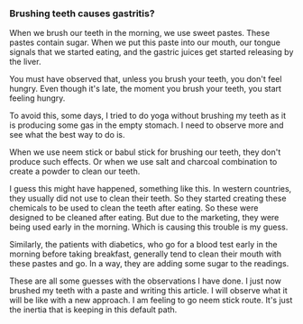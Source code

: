 ### Brushing teeth causes gastritis?

When we brush our teeth in the morning, we use sweet pastes. These pastes contain sugar. When we put this paste into our mouth, our tongue signals that we started eating, and the gastric juices get started releasing by the liver.   
  
You must have observed that, unless you brush your teeth, you don't feel hungry. Even though it's late, the moment you brush your teeth, you start feeling hungry.    
  
To avoid this, some days, I tried to do yoga without brushing my teeth as it is producing some gas in the empty stomach. I need to observe more and see what the best way to do is.  
  
When we use neem stick or babul stick for brushing our teeth, they don't produce such effects. Or when we use salt and charcoal combination to create a powder to clean our teeth.  
    
I guess this might have happened, something like this. In western countries, they usually did not use to clean their teeth. So they started creating these chemicals to be used to clean the teeth after eating. So these were designed to be cleaned after eating. But due to the marketing, they were being used early in the morning. Which is causing this trouble is my guess.  
  
Similarly, the patients with diabetics, who go for a blood test early in the morning before taking breakfast, generally tend to clean their mouth with these pastes and go. In a way, they are adding some sugar to the readings.  
  
These are all some guesses with the observations I have done. I just now brushed my teeth with a paste and writing this article. I will observe what it will be like with a new approach. I am feeling to go neem stick route. It's just the inertia that is keeping in this default path.  
  